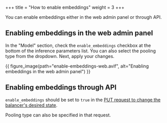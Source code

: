+++
title = "How to enable embeddings"
weight = 3
+++

You can enable embeddings either in the web admin panel or through API.

## Enabling embeddings in the web admin panel

In the "Model" section, check the `enable_embeddings` checkbox at the bottom of the inference parameters list. You can also select the pooling type from the dropdown. Next, apply your changes.

{{ figure_image(path="enable-embeddings-web.avif", alt="Enabling embeddings in the web admin panel") }}

## Enabling embeddings through API

`enable_embeddings` should be set to `true` in the [PUT request to change the balancer's desired state](@/api/management-service/put-balancer-desired-state.md). 

Pooling type can also be specified in that request.
